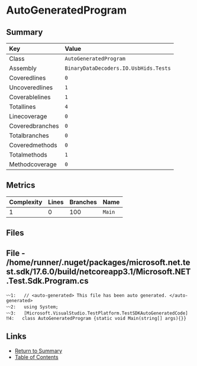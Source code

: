 ﻿# AutoGeneratedProgram

## Summary

| Key             | Value                                 |
| :-------------- | :------------------------------------ |
| Class           | `AutoGeneratedProgram`                |
| Assembly        | `BinaryDataDecoders.IO.UsbHids.Tests` |
| Coveredlines    | `0`                                   |
| Uncoveredlines  | `1`                                   |
| Coverablelines  | `1`                                   |
| Totallines      | `4`                                   |
| Linecoverage    | `0`                                   |
| Coveredbranches | `0`                                   |
| Totalbranches   | `0`                                   |
| Coveredmethods  | `0`                                   |
| Totalmethods    | `1`                                   |
| Methodcoverage  | `0`                                   |

## Metrics

| Complexity | Lines | Branches | Name    |
| :--------- | :---- | :------- | :------ |
| 1          | 0     | 100      | `Main`  |

## Files

## File - /home/runner/.nuget/packages/microsoft.net.test.sdk/17.6.0/build/netcoreapp3.1/Microsoft.NET.Test.Sdk.Program.cs

```CSharp
〰1:   // <auto-generated> This file has been auto generated. </auto-generated>
〰2:   using System;
〰3:   [Microsoft.VisualStudio.TestPlatform.TestSDKAutoGeneratedCode]
‼4:   class AutoGeneratedProgram {static void Main(string[] args){}}
```

## Links

* [Return to Summary](Summary.md)
* [Table of Contents](../TOC.md)

